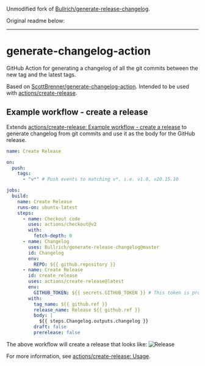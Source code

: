 Unmodified fork of [Bullrich/generate-release-changelog](https://github.com/bullrich/generate-release-changelog).

Original readme below:

---

# generate-changelog-action

GitHub Action for generating a changelog of all the git commits between the new tag and the latest tags.

Based on [ScottBrenner/generate-changelog-action](https://github.com/ScottBrenner/generate-changelog-action).
Intended to be used with [actions/create-release](https://github.com/actions/create-release).

## Example workflow - create a release

Extends [actions/create-release: Example workflow - create a release](https://github.com/actions/create-release#example-workflow---create-a-release) to generate changelog from git commits and use it as the body for the GitHub release.

```yaml
name: Create Release

on:
  push:
    tags:
      - "v*" # Push events to matching v*, i.e. v1.0, v20.15.10

jobs:
  build:
    name: Create Release
    runs-on: ubuntu-latest
    steps:
      - name: Checkout code
        uses: actions/checkout@v2
        with:
          fetch-depth: 0
      - name: Changelog
        uses: Bullrich/generate-release-changelog@master
        id: Changelog
        env:
          REPO: ${{ github.repository }}
      - name: Create Release
        id: create_release
        uses: actions/create-release@latest
        env:
          GITHUB_TOKEN: ${{ secrets.GITHUB_TOKEN }} # This token is provided by Actions, you do not need to create your own token
        with:
          tag_name: ${{ github.ref }}
          release_name: Release ${{ github.ref }}
          body: |
            ${{ steps.Changelog.outputs.changelog }}
          draft: false
          prerelease: false
```

The above workflow will create a release that looks like:
![Release](release.png)

For more information, see [actions/create-release: Usage](https://github.com/actions/create-release#usage).

